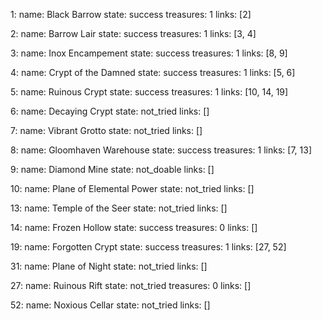 1:
  name: Black Barrow
  state: success
  treasures: 1
  links: [2]

2:
  name: Barrow Lair
  state: success
  treasures: 1
  links: [3, 4]

3:
  name: Inox Encampement
  state: success
  treasures: 1
  links: [8, 9]

4:
  name: Crypt of the Damned
  state: success
  treasures: 1
  links: [5, 6]

5:
  name: Ruinous Crypt
  state: success
  treasures: 1
  links: [10, 14, 19]

6:
  name: Decaying Crypt
  state: not_tried
  links: []

7:
  name: Vibrant Grotto
  state: not_tried
  links: []

8:
  name: Gloomhaven Warehouse
  state: success
  treasures: 1
  links: [7, 13]

9:
  name: Diamond Mine
  state: not_doable
  links: []

10:
  name: Plane of Elemental Power
  state: not_tried
  links: []

13:
  name: Temple of the Seer
  state: not_tried
  links: []

14:
  name: Frozen Hollow
  state: success
  treasures: 0
  links: []

19:
  name: Forgotten Crypt
  state: success
  treasures: 1
  links: [27, 52]

31:
  name: Plane of Night
  state: not_tried
  links: []

27:
  name: Ruinous Rift
  state: not_tried
  treasures: 0
  links: []

52:
  name: Noxious Cellar
  state: not_tried
  links: []
